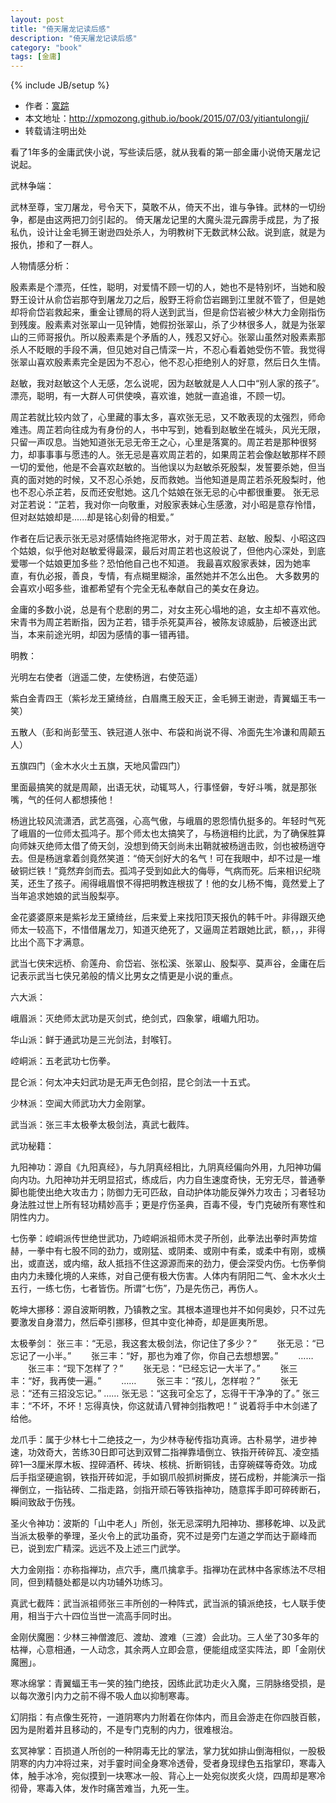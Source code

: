```yaml
---
layout: post
title: "倚天屠龙记读后感"
description: "倚天屠龙记读后感"
category: "book"
tags: [金庸]
---
```

{% include JB/setup %}

*	作者：<a href="http://weibo.com/xpmozong" target="blank">寞踪</a>
*	本文地址：http://xpmozong.github.io/book/2015/07/03/yitiantulongji/
*	转载请注明出处

看了1年多的金庸武侠小说，写些读后感，就从我看的第一部金庸小说倚天屠龙记说起。

武林争端：

武林至尊，宝刀屠龙，号令天下，莫敢不从，倚天不出，谁与争锋。武林的一切纷争，都是由这两把刀剑引起的。
倚天屠龙记里的大魔头混元霹雳手成昆，为了报私仇，设计让金毛狮王谢逊四处杀人，为明教树下无数武林公敌。说到底，就是为报仇，掺和了一群人。

人物情感分析：

殷素素是个漂亮，任性，聪明，对爱情不顾一切的人，她也不是特别坏，当她和殷野王设计从俞岱岩那夺到屠龙刀之后，殷野王将俞岱岩踢到江里就不管了，但是她却将俞岱岩救起来，重金让镖局的将人送到武当，但是俞岱岩被少林大力金刚指伤到残废。殷素素对张翠山一见钟情，她假扮张翠山，杀了少林很多人，就是为张翠山的三师哥报仇。所以殷素素是个矛盾的人，残忍又好心。张翠山虽然对殷素素那杀人不眨眼的手段不满，但见她对自己情深一片，不忍心看着她受伤不管。我觉得张翠山喜欢殷素素完全是因为不忍心，他不忍心拒绝别人的好意，然后日久生情。

赵敏，我对赵敏这个人无感，怎么说呢，因为赵敏就是人人口中“别人家的孩子”。漂亮，聪明，有一大群人可供使唤，喜欢谁，她就一直追谁，不顾一切。

周芷若就比较内敛了，心里藏的事太多，喜欢张无忌，又不敢表现的太强烈，师命难违。周芷若向往成为有身份的人，书中写到，她看到赵敏坐在城头，风光无限，只留一声叹息。当她知道张无忌无帝王之心，心里是落寞的。周芷若是那种很努力，却事事事与愿违的人。张无忌是喜欢周芷若的，如果周芷若会像赵敏那样不顾一切的爱他，他是不会喜欢赵敏的。当他误以为赵敏杀死殷梨，发誓要杀她，但当真的面对她的时候，又不忍心杀她，反而救她。当他知道是周芷若杀死殷梨时，他也不忍心杀芷若，反而还安慰她。这几个姑娘在张无忌的心中都很重要。
张无忌对芷若说：“芷若，我对你一向敬重，对殷家表妹心生感激，对小昭是意存怜惜，但对赵姑娘却是......却是铭心刻骨的相爱。”

作者在后记表示张无忌对感情始终拖泥带水，对于周芷若、赵敏、殷梨、小昭这四个姑娘，似乎他对赵敏爱得最深，最后对周芷若也这般说了，但他内心深处，到底爱哪一个姑娘更加多些？恐怕他自己也不知道。
我最喜欢殷家表妹，因为她率直，有仇必报，善良，专情，有点糊里糊涂，虽然她并不怎么出色。
大多数男的会喜欢小昭多些，谁都希望有个完全无私奉献自己的美女在身边。

金庸的多数小说，总是有个悲剧的男二，对女主死心塌地的追，女主却不喜欢他。宋青书为周芷若断指，因为芷若，错手杀死莫声谷，被陈友谅威胁，后被逐出武当，本来前途光明，却因为感情的事一错再错。

明教：

光明左右使者（逍遥二使，左使杨逍，右使范遥）

紫白金青四王（紫衫龙王黛绮丝，白眉鹰王殷天正，金毛狮王谢逊，青翼蝠王韦一笑）

五散人（彭和尚彭莹玉、铁冠道人张中、布袋和尚说不得、冷面先生冷谦和周颠五人）

五旗四门（金木水火土五旗，天地风雷四门）

里面最搞笑的就是周颠，出语无状，动辄骂人，行事怪僻，专好斗嘴，就是那张嘴，气的任何人都想揍他！

杨逍比较风流潇洒，武艺高强，心高气傲，与峨眉的恩怨情仇挺多的。年轻时气死了峨眉的一位师太孤鸿子。那个师太也太搞笑了，与杨逍相约比武，为了确保胜算向师妹灭绝师太借了倚天剑，没想到倚天剑尚未出鞘就被杨逍击败，剑也被杨逍夺去。但是杨逍拿着剑竟然笑道：“倚天剑好大的名气！可在我眼中，却不过是一堆破铜烂铁！”竟然弃剑而去。孤鸿子受到如此大的侮辱，气病而死。后来相识纪晓芙，还生了孩子。闹得峨眉恨不得把明教连根拔了！他的女儿杨不悔，竟然爱上了当年追求她娘的武当殷梨亭。

金花婆婆原来是紫衫龙王黛绮丝，后来爱上来找阳顶天报仇的韩千叶。非得跟灭绝师太一较高下，不惜借屠龙刀，知道灭绝死了，又逼周芷若跟她比武，额，，，非得比出个高下才满意。

武当七侠宋远桥、俞莲舟、俞岱岩、张松溪、张翠山、殷梨亭、莫声谷，金庸在后记表示武当七侠兄弟般的情义比男女之情更是小说的重点。

六大派：

峨眉派：灭绝师太武功是灭剑式，绝剑式，四象掌，峨嵋九阳功。

华山派：鲜于通武功是三光剑法，封喉钉。

崆峒派：五老武功七伤拳。

昆仑派：何太冲夫妇武功是无声无色剑招，昆仑剑法一十五式。

少林派：空闻大师武功大力金刚掌。

武当派：张三丰太极拳太极剑法，真武七截阵。

武功秘籍：

九阳神功：源自《九阳真经》，与九阴真经相比，九阴真经偏向外用，九阳神功偏向内功。九阳神功并无明显招式，练成后，内力自生速度奇快，无穷无尽，普通拳脚也能使出绝大攻击力；防御力无可匹敌，自动护体功能反弹外力攻击；习者轻功身法胜过世上所有轻功精妙高手；更是疗伤圣典，百毒不侵，专门克破所有寒性和阴性内力。

七伤拳：崆峒派传世绝世武功，乃崆峒派祖师木灵子所创，此拳法出拳时声势煊赫，一拳中有七股不同的劲力，或刚猛、或阴柔、或刚中有柔，或柔中有刚，或横出，或直送，或内缩，敌人抵挡不住这源源而来的劲力，便会深受内伤。七伤拳倘由内力未臻化境的人来练，对自己便有极大伤害。人体内有阴阳二气、金木水火土五行，一练七伤，七者皆伤。所谓“七伤”，乃是先伤己，再伤人。

乾坤大挪移：源自波斯明教，乃镇教之宝。其根本道理也并不如何奥妙，只不过先要激发自身潜力，然后牵引挪移，但其中变化神奇，却是匪夷所思。

太极拳剑：
    张三丰：“无忌，我这套太极剑法，你记住了多少？”
　　张无忌：“已忘记了一小半。”
　　张三丰：“好，那也为难了你，你自己去想想罢。”
　　……
　　张三丰：“现下怎样了？”
　　张无忌：“已经忘记一大半了。”
　　张三丰：“好，我再使一遍。”
　　……
　　张三丰：“孩儿，怎样啦？”
　　张无忌：“还有三招没忘记。”
    ……
    张无忌：“这我可全忘了，忘得干干净净的了。”
    张三丰：“不坏，不坏！忘得真快，你这就请八臂神剑指教吧！” 说着将手中木剑递了给他。

龙爪手：属于少林七十二绝技之一，为少林寺秘传指功真谛。古朴易学，进步神速，功效奇大，苦练30日即可达到双臂二指禅靠墙倒立、铁指开砖碎瓦、凌空插碎1—3厘米厚木板、捏碎酒杯、砖块、核桃、折断铜钱，击穿碗碟等奇效。功成后手指坚硬逾钢，铁指开砖如泥，手如钢爪般抓树撕皮，搓石成粉，并能演示一指禅倒立，一指钻砖、二指走路，剑指开顽石等铁指神功，随意挥手即可碎砖断石，瞬间致敌于伤残。

圣火令神功：波斯的「山中老人」所创，张无忌深明九阳神功、挪移乾坤、以及武当派太极拳的拳理，圣火令上的武功虽奇，究不过是旁门左道之学而达于巅峰而已，说到宏广精深。远远不及上述三门武学。

大力金刚指：亦称指禅功，点穴手，鹰爪擒拿手。指禅功在武林中各家练法不尽相同，但到精髓处都是以内功辅外功练习。

真武七截阵：武当派祖师张三丰所创的一种阵式，武当派的镇派绝技，七人联手使用，相当于六十四位当世一流高手同时出。

金刚伏魔圈：少林三神僧渡厄、渡劫、渡难（三渡）会此功。三人坐了30多年的枯禅，心意相通，一人动念，其余两人立即会意，便能组成坚实阵法，即「金刚伏魔圈」。

寒冰绵掌：青翼蝠王韦一笑的独门绝技，因练此武功走火入魔，三阴脉络受损，是以每次激引内力之前不得不吸人血以抑制寒毒。

幻阴指：有点像生死符，一道阴寒内力附着在你体内，而且会游走在你四肢百骸，因为是附着并且移动的，不是专门克制的内力，很难根治。

玄冥神掌：百损道人所创的一种阴毒无比的掌法，掌力犹如排山倒海相似，一股极阴寒的内力冲将过来，对手霎时间全身寒冷透骨，受者身现绿色五指掌印，寒毒入体，触手冰冷，宛似摸到一块寒冰一般、背心上一处宛似炭炙火烧，四周却是寒冷彻骨，寒毒入体，发作时痛苦难当，九死一生。